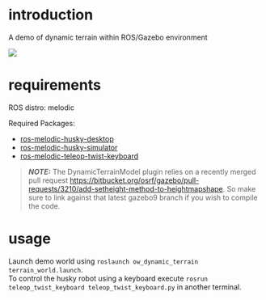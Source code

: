 
# introduction
A demo of dynamic terrain within ROS/Gazebo environment

![](./misc/scene_dynamic_terrain_no_smooth_1.gif)

# requirements

ROS distro: melodic  

Required Packages:
  - [ros-melodic-husky-desktop](https://wiki.ros.org/husky_desktop)
  - [ros-melodic-husky-simulator](http://wiki.ros.org/husky_gazebo)
  - [ros-melodic-teleop-twist-keyboard](http://wiki.ros.org/teleop_twist_keyboard)

> **_NOTE:_** The DynamicTerrainModel plugin relies on a recently merged pull request https://bitbucket.org/osrf/gazebo/pull-requests/3210/add-setheight-method-to-heightmapshape. So make sure to link against that latest gazebo9 branch if you wish to compile the code.

# usage
Launch demo world using ```roslaunch ow_dynamic_terrain terrain_world.launch```.  
To control the husky robot using a keyboard execute ```rosrun teleop_twist_keyboard teleop_twist_keyboard.py``` in another terminal.
